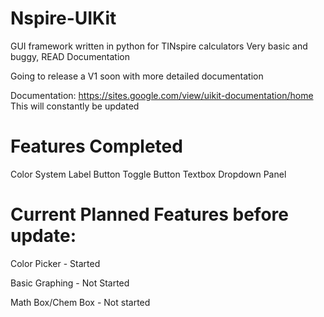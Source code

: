# Nspire-UIKit
GUI framework written in python for TINspire calculators
Very basic and buggy, READ Documentation

Going to release a V1 soon with more detailed documentation

Documentation:
https://sites.google.com/view/uikit-documentation/home
This will constantly be updated

# Features Completed
Color System
Label
Button
Toggle Button
Textbox
Dropdown
Panel

# Current Planned Features before update:
Color Picker - Started

Basic Graphing - Not Started

Math Box/Chem Box - Not started


